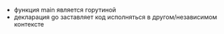 - функция main является горутиной
- декларация go заставляет код исполняться в другом/независимом контексте
